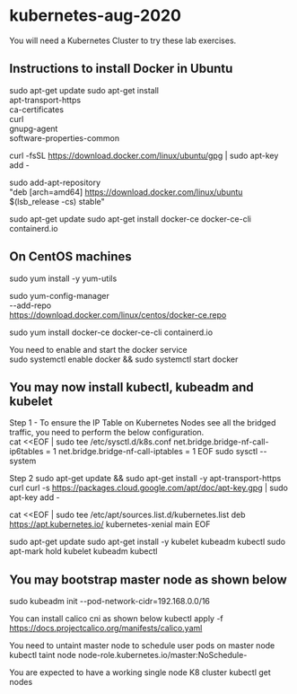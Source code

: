 # kubernetes-aug-2020

You will need a Kubernetes Cluster to try these lab exercises.

## Instructions to install Docker in Ubuntu

sudo apt-get update
sudo apt-get install \
    apt-transport-https \
    ca-certificates \
    curl \
    gnupg-agent \
    software-properties-common
    
curl -fsSL https://download.docker.com/linux/ubuntu/gpg | sudo apt-key add -

sudo add-apt-repository \
   "deb [arch=amd64] https://download.docker.com/linux/ubuntu \
   $(lsb_release -cs)  stable"
   
sudo apt-get update
sudo apt-get install docker-ce docker-ce-cli containerd.io


## On CentOS machines

sudo yum install -y yum-utils

sudo yum-config-manager \
    --add-repo \
    https://download.docker.com/linux/centos/docker-ce.repo
    
sudo yum install docker-ce docker-ce-cli containerd.io

You need to enable and start the docker service<br>
sudo systemctl enable docker && sudo systemctl start docker

## You may now install kubectl, kubeadm and kubelet 

Step 1 - To ensure the IP Table on Kubernetes Nodes see all the bridged traffic, you need to perform the below configuration.<br>
cat <<EOF | sudo tee /etc/sysctl.d/k8s.conf
net.bridge.bridge-nf-call-ip6tables = 1
net.bridge.bridge-nf-call-iptables = 1
EOF
sudo sysctl --system

Step 2 
sudo apt-get update && sudo apt-get install -y apt-transport-https curl
curl -s https://packages.cloud.google.com/apt/doc/apt-key.gpg | sudo apt-key add -

cat <<EOF | sudo tee /etc/apt/sources.list.d/kubernetes.list
deb https://apt.kubernetes.io/ kubernetes-xenial main
EOF

sudo apt-get update
sudo apt-get install -y kubelet kubeadm kubectl
sudo apt-mark hold kubelet kubeadm kubectl

## You may bootstrap master node as shown below
sudo kubeadm init --pod-network-cidr=192.168.0.0/16

You can install calico cni as shown below
kubectl apply -f https://docs.projectcalico.org/manifests/calico.yaml

You need to untaint master node to schedule user pods on master node
kubectl taint node <your node name> node-role.kubernetes.io/master:NoSchedule-

You are expected to have a working single node K8 cluster
kubectl get nodes
